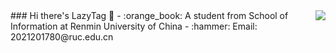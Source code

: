 <img align="right" src="https://github-readme-stats.vercel.app/api?username=Lazy-Tag&show_icons=true&icon_color=CE1D2D&text_color=718096&bg_color=ffffff&hide_title=true" />
### Hi there's LazyTag 👋
- :orange_book: A student from School of Information at Renmin University of China
- :hammer: Email: 2021201780@ruc.edu.cn
